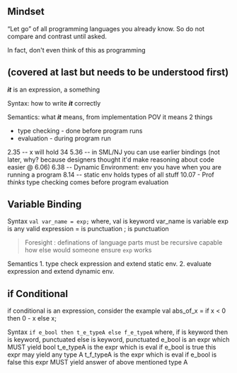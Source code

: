 ## Mindset

“Let go” of all programming languages you already know.
So do not compare and contrast until asked.

In fact, don't even think of this as programming


## (covered at last but needs to be understood first)

***it*** is an expression, a something

Syntax:
  how to write ***it*** correctly

Semantics:
  what ***it*** means, from implementation POV it means 2 things
   - type checking - done before program runs 
   - evaluation - during program run






2.35 -- x will hold 34
5.36 -- in SML/NJ you can use earlier bindings (not later, why? because
		designers thought it'd make reasoning about code easier @ 6.06)
6.38 -- Dynamic Environment: env you have when you are running a program
8.14 -- static env holds types of all stuff
10.07 - Prof *thinks* type checking comes before program evaluation



## Variable Binding

Syntax `val var_name = exp;`
	where,  val		 is keyword
			var_name is variable
			exp      is any valid expression
			=        is punctuation
			; 		 is punctuation

 > Foresight : definations of language parts must be recursive capable
 how else would someone ensure `exp` works

Semantics
	1. type check expression and extend static env.
	2. evaluate expression and extend dynamic env.

## if Conditional

if conditional is an expression, consider the example
	val abs_of_x = if x < 0 then 0 - x else x;

Syntax `if e_bool then t_e_typeA else f_e_typeA`
	where,  if        is keyword
			then      is keyword, punctuated
			else      is keyword, punctuated
			e_bool    is an expr which MUST yield bool
			t_e_typeA is the expr which is eval if e_bool is true
					this expr may yield any type A
			t_f_typeA is the expr which is eval if e_bool is false
					this expr MUST yield answer of above mentioned type A


